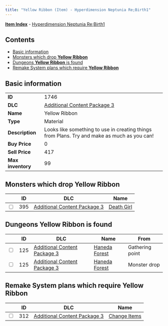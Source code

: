 ```yaml
---
title: "Yellow Ribbon (Item) - Hyperdimension Neptunia Re;Birth1"
---
```


[**Item Index**](/neptunia/rb1/item/index.html) - [Hyperdimension Neptunia Re;Birth1](/neptunia/rb1)

## Contents

- [Basic information](#basic-information)
- [Monsters which drop **Yellow Ribbon**](#monsters-which-drop-yellow-ribbon)
- [Dungeons **Yellow Ribbon** is found](#dungeons-yellow-ribbon-is-found)
- [Remake System plans which require **Yellow Ribbon**](#remake-system-plans-which-require-yellow-ribbon)

## Basic information

|   |   |
| -- | -- |
| **ID** | 1746 |
| **DLC** | [Additional Content Package 3](/neptunia/rb1/dlc/12-pack3.html) |
| **Name** | Yellow Ribbon |
| **Type** | Material |
| **Description** | Looks like something to use in creating things from Plans. Try and make as much as you can! |
| **Buy Price** | 0 |
| **Sell Price** | 417 |
| **Max inventory** | 99 |


## Monsters which drop **Yellow Ribbon**

|    | ID | DLC | Name |
| -- | -- | --- | ---- |
| <input type="checkbox" id="rb1-monster-12-395" class="trackbox" /> | 395 | [Additional Content Package 3](/neptunia/rb1/dlc/12-pack3.html) | [Death Girl](/neptunia/rb1/monster/12-395-death-girl.html) |


## Dungeons **Yellow Ribbon** is found

|    | ID | DLC | Name | From |
| -- | -- | --- | ---- | ---- |
| <input type="checkbox" id="rb1-dungeon-12-125" class="trackbox" /> | 125 | [Additional Content Package 3](/neptunia/rb1/dlc/12-pack3.html) | [Haneda Forest](/neptunia/rb1/dungeon/12-125-haneda-forest.html) | Gathering point |
| <input type="checkbox" id="rb1-dungeon-12-125" class="trackbox" /> | 125 | [Additional Content Package 3](/neptunia/rb1/dlc/12-pack3.html) | [Haneda Forest](/neptunia/rb1/dungeon/12-125-haneda-forest.html) | Monster drop |


## Remake System plans which require **Yellow Ribbon**

|    | ID | DLC | Name |
| -- | -- | --- | ---- |
| <input type="checkbox" id="rb1-quest-12-312" class="trackbox" /> | 312 | [Additional Content Package 3](/neptunia/rb1/dlc/12-pack3.html) | [Change Items](/neptunia/rb1/quest/12-312-change-items.html) |
